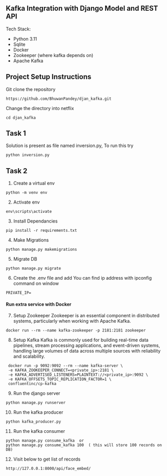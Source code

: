 ## Kafka Integration with Django Model and REST API

Tech Stack:
- Python 3.11 
- Sqlite
- Docker
- Zookeeper (where kafka depends on)
- Apache Kafka


## Project Setup Instructions
Git clone the repository 
```
https://github.com/BhuwanPandey/djan_kafka.git
```
Change the directory into netflix
```
cd djan_kafka
```

## Task 1
Solution is  present as file named inversion.py, To run this try
```
python inversion.py
```

## Task 2
1. Create a virtual env
```
python -m venv env
```
2. Activate env
```
env\scripts\activate
```
3. Install Dependancies
```
pip install -r requirements.txt
```
4. Make Migrations
```
python manage.py makemigrations
```
5. Migrate DB
```
python manage.py migrate
```

6. Create the .env file and add
You can find ip address with ipconfig command on window
```
PRIVATE_IP=
```
#### Run extra service with Docker

7. Setup Zookeeper
Zookeeper is an essential component in distributed systems, particularly when working with Apache Kafka.
```
docker run --rm --name kafka-zookeeper -p 2181:2181 zookeeper
```
8. Setup Kafka
Kafka is commonly used for building real-time data pipelines, stream processing applications, and event-driven systems, handling large volumes of data across multiple sources with reliability and scalability.
```
 docker run -p 9092:9092 --rm --name kafka-server \
 -e KAFKA_ZOOKEEPER_CONNECT=<private_ip>:2181 \
 -e KAFKA_ADVERTISED_LISTENERS=PLAINTEXT://<private_ip>:9092 \
 -e KAFKA_OFFSETS_TOPIC_REPLICATION_FACTOR=1 \
 confluentinc/cp-kafka
```

9. Run the django server
```
python manage.py runserver
```

10. Run the kafka producer
```
python kafka_producer.py
```

11. Run the kafka consumer
```
python manage.py consume_kafka  or
python manage.py consume_kafka 100  ( this will store 100 records on DB)
```

12. Visit below to get list of records 
```
http://127.0.0.1:8000/api/face_embed/
```

